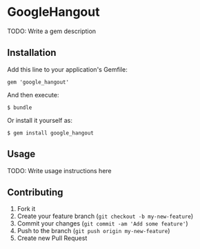 # GoogleHangout

TODO: Write a gem description

## Installation

Add this line to your application's Gemfile:

    gem 'google_hangout'

And then execute:

    $ bundle

Or install it yourself as:

    $ gem install google_hangout

## Usage

TODO: Write usage instructions here

## Contributing

1. Fork it
2. Create your feature branch (`git checkout -b my-new-feature`)
3. Commit your changes (`git commit -am 'Add some feature'`)
4. Push to the branch (`git push origin my-new-feature`)
5. Create new Pull Request
